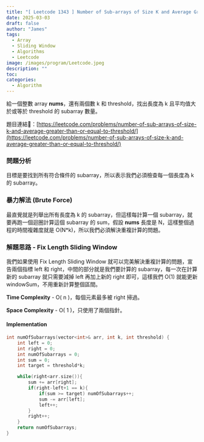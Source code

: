 ```yaml
---
title: "[ Leetcode 1343 ] Number of Sub-arrays of Size K and Average Greater than or Equal to Threshold | 解題思路分享"
date: 2025-03-03
draft: false
author: "James"
tags:
  - Array
  - Sliding Window
  - Algorithms
  - Leetcode
image: /images/program/Leetcode.jpeg
description: ""
toc: 
categories:
  - Algorithm
---
```


給一個整數 array **nums**，還有兩個數 k 和 threshold，找出長度為 k 且平均值大於或等於 threshold 的 subarray 數量。

題目連結🔗：[https://leetcode.com/problems/number-of-sub-arrays-of-size-k-and-average-greater-than-or-equal-to-threshold/](https://leetcode.com/problems/number-of-sub-arrays-of-size-k-and-average-greater-than-or-equal-to-threshold/)

### **問題分析**

目標是要找到所有符合條件的 subarray，所以表示我們必須檢查每一個長度為 k 的 subarray。

### **暴力解法 (Brute Force)**

最直覺就是列舉出所有長度為 k 的 subarray，但這樣每計算一個 subarray，就要再跑一個迴圈計算這個 subarray 的 sum，假設 **nums** 長度是 N，這樣整個過程的時間複雜度就是 O(N*k)，所以我們必須解決重複計算的問題。

### **解題思路 - Fix Length Sliding Window**

我們如果使用 Fix Length Sliding Window 就可以完美解決重複計算的問題，宣告兩個指標 left 和 right，中間的部分就是我們要計算的 subarray，每一次在計算新的 subarray 就只需要減掉 left 再加上新的 right 即可，這樣我們 O(1) 就能更新 windowSum，不用重新計算整個區間。

**Time Complexity** - O( n )，每個元素最多被 right 掃過。

**Space Complexity** - O( 1 )，只使用了兩個指針。

#### **Implementation**

```cpp
int numOfSubarrays(vector<int>& arr, int k, int threshold) {
    int left = 0;
    int right = 0;
    int numOfSubarrays = 0;
    int sum = 0;
    int target = threshold*k;

    while(right<arr.size()){
        sum += arr[right];
        if(right-left+1 == k){
            if(sum >= target) numOfSubarrays++;
            sum -= arr[left];
            left++;
        }
        right++;
    }
    return numOfSubarrays;
}
```